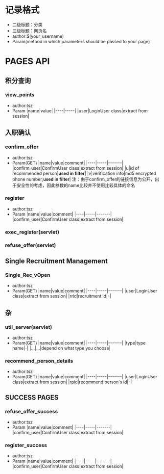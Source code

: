 # 记录格式
- 二级标题：分类
- 三级标题：网页名
- author:$(your_username)
- Param(method in which parameters should be passed to your page)

# PAGES API
## 积分查询
### view_points
- author:tsz
- Param
|name|value|
|----|-----|
|user|LoginUser class|extract from session|

## 入职确认
### confirm_offer
- author:tsz
- Param(GET)
|name|value|comment|
|----|-----|-------|
|confirm_user|ConfirmUser class|extract from session|
|u|id of recommended person|**used in filter**|
|v|verification info|md5 encrypted phone number;**used in filter**|
注：由于confirm_offer的链接信息为公开，出于安全性的考虑，因此参数的name比较并不使用比较具体的命名

### register
- author:tsz
- Param
|name|value|comment|
|----|-----|-------|
|confirm_user|ConfirmUser class|extract from session|

### exec_register(servlet)
### refuse_offer(servlet)

## Single Recruitment Management
### Single_Rec_vOpen
- author:tsz
- Param(GET)
|name|value|comment|
|----|-----|-------|
|user|LoginUser class|extract from session|
|rrid|recruitment id|-|

## 杂
### util_server(servlet)
- author:tsz
- Param(GET)
|name|value|comment|
|----|-----|-------|
|type|type name|-|
|...|...|depend on what type you choose|

### recommend_person_details
- author:tsz
- Param(GET)
|name|value|comment|
|----|-----|-------|
|user|LoginUser class|extract from session|
|rpid|recommend person's id|-|

## SUCCESS PAGES
### refuse_offer_success
- author:tsz
- Param
|name|value|comment|
|----|-----|-------|
|confirm_user|ConfirmUser class|extract from session|

### register_success
- author:tsz
- Param
|name|value|comment|
|----|-----|-------|
|confirm_user|ConfirmUser class|extract from session|